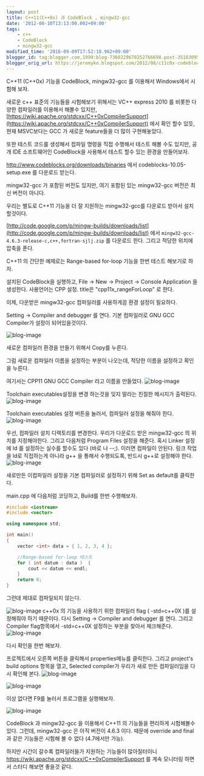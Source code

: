 ```yaml
---
layout: post
title: C++11(C++0x) 과 CodeBlock , mingw32-gcc
date: '2012-08-10T13:13:00.002+09:00'
tags:
    - c++
    - CodeBlock
    - mingw32-gcc
modified_time: '2016-09-09T17:52:18.962+09:00'
blogger_id: tag:blogger.com,1999:blog-7360229670252766698.post-3518309587729136999
blogger_orig_url: https://jeremyko.blogspot.com/2012/08/c11c0x-codeblock-mingw32-gcc.html
---
```


C++11 (C++0x) 기능을 CodeBlock, mingw32-gcc 를 이용해서 Windows에서 시험해 보자.

새로운 c++ 표준의 기능들을 시험해보기 위해서는 VC++ express 2010 를 비롯한 다양한 컴파일러를 이용해서 해볼수 있지만,
[https://wiki.apache.org/stdcxx/C++0xCompilerSupport](https://wiki.apache.org/stdcxx/C++0xCompilerSupport)
에서 확인 할수 있듯, 현재 MSVC보다는 GCC 가 새로운 feature들을 더 많이 구현해놓았다.

또한 테스트 코드를 생성해서 컴파일 명령을 직접 수행해서 테스트 해볼 수도 있지만, 공개 IDE 소프트웨어인 CodeBlock을 사용해서 테스트 할수 있는 환경을 만들어보자.

http://www.codeblocks.org/downloads/binaries 에서 codeblocks-10.05-setup.exe 를 다운로드 받는다.

mingw32-gcc 가 포함된 버전도 있지만, 여기 포함된 있는 mingw32-gcc 버전은 최신 버전이 아니다.

우리는 별도로 C++11 기능을 더 잘 지원하는 mingw32-gcc를 다운로드 받아서 설치 할것이다.

[http://code.google.com/p/mingw-builds/downloads/list](http://code.google.com/p/mingw-builds/downloads/list)
에서 `mingw32-gcc-4.6.3-release-c,c++,fortran-sjlj.zip` 를 다운로드 한다. 그리고 적당한 위치에 압축을 푼다.

C++11 의 간단한 예제로는 Range-based for-loop 기능을 한번 테스트 해보기로 하자.

설치된 CodeBlock을 실행하고, File -> New -> Project -> Console Application 을 생성한다.
사용언어는 CPP 설정. title은 "cpp11x_rangeForLoop" 로 한다.

이제, 다운받은 mingw32-gcc 컴파일러를 사용하게끔 환경 설정이 필요하다.

Setting -> Compiler and debugger 를 연다. 기본 컴파일러로 GNU GCC Compiler가 설정이 되어있을것이다.

![blog-image](/assets/img/20120810-1.jpg)

새로운 컴파일러 환경을 만들기 위해서 Copy를 누른다.

그럼 새로운 컴파일러 이름을 설정하는 부분이 나오는데, 적당한 이름을 설정하고 확인을 누른다.

여기서는 CPP11 GNU GCC Compiler 라고 이름을 만들었다.
![blog-image](/assets/img/20120810-2.jpg)

Toolchain executables설정을 변경 하는것을 잊지 말라는 친절한 메시지가 출력된다.
![blog-image](/assets/img/20120810-3.jpg)

Toolchain executables 설정 버튼을 눌러서, 컴파일러 설정을 해줘야 한다.
![blog-image](/assets/img/20120810-4.jpg)

우선, 컴파일러 설치 디렉토리를 변경한다. 우리가 다운로드 받은 mingw32-gcc 의 위치를 지정해야한다. 그리고 다음처럼 Program Files 설정을 해준다. 혹시 Linker 설정에 ld 를 설정하는 실수를 할수도 있다 (바로 나 --;). 이러면 컴파일이 안된다. 링크 작업을 ld로 직접하는게 아니라 g++ 을 통해서 수행되도록, 반드시 g++로 설정해야 한다.
![blog-image](/assets/img/20120810-5.jpg)

새로만든 이컴파일러 설정을 기본 컴파일러로 설정하기 위해 Set as default를 클릭한다.

main.cpp 에 다음처럼 코딩하고, Build를 한번 수행해보자.

```cpp
#include <iostream>
#include <vector>

using namespace std;

int main()
{
    vector <int> data = { 1, 2, 3, 4 };

    //Range-based for-loop 테스트
    for ( int datum : data )  {
        cout << datum << endl;
    }
    return 0;
}
```

그런데 제대로 컴파일되지 않는다.

![blog-image](/assets/img/20120810-8.jpg)
c++0x 의 기능을 사용하기 위한 컴파일러 flag ( -std=c++0X )를 설정해줘야 하기 때문이다. 다시 Setting -> Compiler and debugger 를 연다. 그리고 Compiler flag항목에서 -std=c++0X 설정하는 부분을 찾아서 체크해준다.
![blog-image](/assets/img/20120810-9.jpg)

다시 확인을 한번 해보자.

프로젝트에서 오른쪽 버튼을 클릭해서 properties메뉴를 클릭한다. 그리고 project's build options 항목을 열고, Selected compiler가 우리가 새로 만든 컴파일러임을 다시 확인해 본다.
![blog-image](/assets/img/20120810-10.jpg)

![blog-image](/assets/img/20120810-11.jpg)

이상 없다면 F9를 눌러서 프로그램을 실행해보자.

![blog-image](/assets/img/20120810-12.jpg)

CodeBlock 과 mingw32-gcc 을 이용해서 C++11 의 기능들을 편리하게 시험해볼수 있다. 그런데, mingw32-gcc 은 아직 버전이 4.6.3 이다. 때문에 override and final 과 같은 기능들은 시험해 볼 수 없다 (4.7에서만 가능).

하지만 시간이 갈수록 컴파일러들가 지원하는 기능들이 많아질터이니 https://wiki.apache.org/stdcxx/C++0xCompilerSupport 를 계속 모니터링 하면서 스터디 해보면 좋을것 같다.
